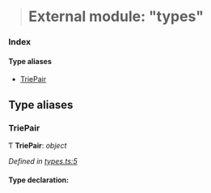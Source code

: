 > # External module: "types"

### Index

#### Type aliases

* [TriePair](_types_.md#triepair)

## Type aliases

###  TriePair

Ƭ **TriePair**: *object*

*Defined in [types.ts:5](https://github.com/polkadot-js/common/blob/0ec2dae/packages/trie-hash/src/types.ts#L5)*

#### Type declaration: